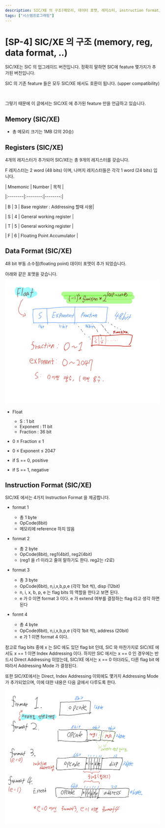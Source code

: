 ```yaml
---
description: SIC/XE 의 구조(메모리, 데이터 포맷, 레지스터, instruction format, ...)에 대해 알아보자
tags: ["시스템프로그래밍"]
---
```

# [SP-4] SIC/XE 의 구조 (memory, reg, data format, ..)

SIC/XE는 SIC 의 업그레이드 버전입니다. 정확히 말하면 SIC에 feature 몇가지가 추가된 버전입니다. 

SIC 의 기존 feature 들은 모두 SIC/XE 에서도 호환이 됩니다. (upper compatibility)

<br>

그렇기 때문에 이 글에서는 SIC/XE 에 추가된 feature 만을 언급하고 있습니다. 

## Memory (SIC/XE)

- 총 메모리 크기는 1MB (2의 20승)

## Registers (SIC/XE)

4개의 레지스터가 추가되어 SIC/XE는 총 9개의 레지스터를 갖습니다. 

F 레지스터는 2 word (48 bits) 이며, 나머지 레지스터들은 각각 1 word (24 bits) 입니다.

 

| Mnemonic | Number | 목적 |

|:--------|:--------:|--------:|

| B | 3 | Base register : Addressing 할때 사용|

| S | 4 | General working register |

| T | 5 | General working register |

| F | 6 | Floating Point Accumulator | 

## Data Format (SIC/XE)

48 bit 부동 소수점(floating point) 데이터 포맷이 추가 되었습니다. 

아래와 같은 포맷을 갖습니다.

![](/images/sicxe-float.png)

- Float
    - S : 1 bit
    - Exponent : 11 bit
    - Fraction : 36 bit

- 0 ≤ Fraction ≤ 1
- 0 ≤ Exponent ≤ 2047
- if S == 0, positive
- if S == 1, negative

## Instruction Format (SIC/XE)

SIC/XE 에서는 4가지 Instruction Format 을 제공합니다. 

- format 1
    - 총 1 byte
    - OpCode(8bit)
    - 메모리에 reference 하지 않음

- format 2
    - 총 2 byte
    - OpCode(8bit), reg1(4bit), reg2(4bit)
    - (reg1 을 r1 이라고 줄여 말하기도 한다. reg2는 r2로)

- format 3
    - 총 3 byte
    - OpCode(6bit), n,i,x,b,p,e (각각 1bit 씩), disp (12bit)
    - n, i, x, b, p, e 는 flag bits 의 역할을 한다고 보면 된다.
    - e 가 0 이면 format 3 이다. e 가 extend 여부를 결정하는 flag 라고 생각 하면 된다

- formt 4
    - 총 4 byte
    - OpCode(6bit), n,i,x,b,p,e (각각 1bit 씩), address (20bit)
    - e 가 1 이면 format 4 이다.

참고로 flag bits 중에 x 는 SIC 에도 있던 flag bit 인데, SIC 와 마찬가지로 SIC/XE 에서도 x == 1 이면 Index Addressing 이다. 하지만 SIC 에서는 x == 0 인 경우에는 반드시 Direct Addressing 이었는데, SIC/XE 에서는 x == 0 이더라도, 다른 flag bit 에 따라서 Addressing Mode 가 결정된다. 

또한 SIC/XE에서는 Direct, Index Addressing 이외에도 몇가지 Addressing Mode 가 추가되었으며, 이에 대한 내용은 다음 글에서 다루도록 한다.

![](/images/sicxe-formats.png)